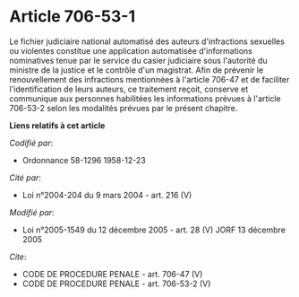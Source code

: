 # Article 706-53-1

Le fichier judiciaire national automatisé des auteurs d'infractions sexuelles ou violentes constitue une application
automatisée d'informations nominatives tenue par le service du casier judiciaire sous l'autorité du ministre de la justice et
le contrôle d'un magistrat. Afin de prévenir le renouvellement des infractions mentionnées à l'article 706-47 et de faciliter
l'identification de leurs auteurs, ce traitement reçoit, conserve et communique aux personnes habilitées les informations
prévues à l'article 706-53-2 selon les modalités prévues par le présent chapitre.

**Liens relatifs à cet article**

_Codifié par_:

  - Ordonnance 58-1296 1958-12-23

_Cité par_:

  - Loi n°2004-204 du 9 mars 2004 - art. 216 (V)

_Modifié par_:

  - Loi n°2005-1549 du 12 décembre 2005 - art. 28 (V) JORF 13 décembre 2005

_Cite_:

  - CODE DE PROCEDURE PENALE - art. 706-47 (V)
  - CODE DE PROCEDURE PENALE - art. 706-53-2 (V)
